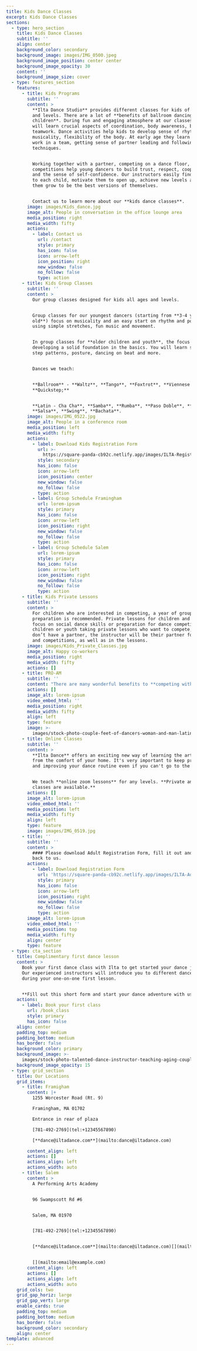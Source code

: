 ```yaml
---
title: Kids Dance Classes
excerpt: Kids Dance Classes
sections:
  - type: hero_section
    title: Kids Dance Classes
    subtitle: ''
    align: center
    background_color: secondary
    background_image: images/IMG_0500.jpeg
    background_image_position: center center
    background_image_opacity: 30
    content: ''
    background_image_size: cover
  - type: features_section
    features:
      - title: Kids Programs
        subtitle: ''
        content: >
          **Ilta Dance Studio** provides different classes for kids of all ages
          and levels. There are a lot of **benefits of ballroom dancing for
          children**. During fun and engaging atmosphere at our classes they
          will learn crucial aspects of coordination, body awareness, balance,
          teamwork. Dance activities help kids to develop sense of rhythm,
          musicality, flexibility of the body. At early age they learn how to
          work in a team, getting sense of partner leading and following
          techniques.


          Working together with a partner, competing on a dance floor, winning
          competitions help young dancers to build trust, respect, cooperation,
          and the sense of self-confidence. Our instructors easily find approach
          to each child, motivate them to open up, achieve new levels and help
          them grow to be the best versions of themselves.


          Contact us to learn more about our **kids dance classes**.
        image: images/Kids_dance.jpg
        image_alt: People in conversation in the office lounge area
        media_position: right
        media_width: fifty
        actions:
          - label: Contact us
            url: /contact
            style: primary
            has_icon: false
            icon: arrow-left
            icon_position: right
            new_window: false
            no_follow: false
            type: action
      - title: Kids Group Classes
        subtitle: ''
        content: >
          Our group classes designed for kids all ages and levels. 


          Group classes for our youngest dancers (starting from **3-4 years
          old**) focus on musicality and an easy start on rhythm and posture
          using simple stretches, fun music and movement. 


          In group classes for **older children and youth**, the focus is on
          developing a solid foundation in the basics. You will learn steps and
          step patterns, posture, dancing on beat and more.


          Dances we teach:


          **Ballroom** - **Waltz**, **Tango**, **Foxtrot**, **Viennese Waltz**,
          **Quickstep;**


          **Latin - Cha Cha**, **Samba**, **Rumba**, **Paso Doble**, **Jive**,
          **Salsa**, **Swing**, **Bachata**.
        image: images/IMG_0522.jpg
        image_alt: People in a conference room
        media_position: left
        media_width: fifty
        actions:
          - label: Download Kids Registration Form
            url: >-
              https://square-panda-cb92c.netlify.app/images/ILTA-Registration-20.pdf
            style: secondary
            has_icon: false
            icon: arrow-left
            icon_position: center
            new_window: false
            no_follow: false
            type: action
          - label: Group Schedule Framingham
            url: lorem-ipsum
            style: primary
            has_icon: false
            icon: arrow-left
            icon_position: right
            new_window: false
            no_follow: false
            type: action
          - label: Group Schedule Salem
            url: lorem-ipsum
            style: primary
            has_icon: false
            icon: arrow-left
            icon_position: right
            new_window: false
            no_follow: false
            type: action
      - title: Kids Private Lessons
        subtitle: ''
        content: >
          For children who are interested in competing, a year of group work in
          preparation is recommended. Private lessons for children and youth can
          focus on social dance skills or preparation for dance competition. For
          children or youth taking private lessons who want to compete, and
          don’t have a partner, the instructor will be their partner for shows
          and competitions, as well as in the lessons.
        image: images/Kids_Private_Classes.jpg
        image_alt: Happy co-workers
        media_position: right
        media_width: fifty
        actions: []
      - title: PRO-AM
        subtitle: ''
        content: "There are many wonderful benefits to **competing with your teacher** instead of another amateur. You will improve exponentially faster because your lessons focus entirely on you. \_Your dance training is tailored specifically to your individual goals, strengths, and weaknesses.\n\nAlso, you will feel a lot less stress competing with an experienced professional who will guide you through the entire process. Although it is an amazing journey to compete with an amateur partner, it is often difficult to find a partner who matches your skill level, age, physical requirements, commitment, and budget.\n\nSome people turn to pro-am to continue dancing and improving while searching for an amateur partner. \_Then there are others who dance pro-am exclusively because they are hooked on improving at their own pace, having individually-tailored lessons, competing with an experienced professional, and excelling in the pro-am competition circuit.\n"
        actions: []
        image_alt: lorem-ipsum
        video_embed_html: ''
        media_position: right
        media_width: fifty
        align: left
        type: feature
        image: >-
          images/stock-photo-couple-feet-of-dancers-woman-and-man-latino-dancing-1082722793.jpg
      - title: Online Classes
        subtitle: ''
        content: >
          **Ilta Dance** offers an exciting new way of learning the art of dance
          from the comfort of your home. It's very important to keep practicing
          and improving your dance routine even if you can't go to the studio.


          We teach **online zoom lessons** for any levels. **Private and group
          classes are available.**
        actions: []
        image_alt: lorem-ipsum
        video_embed_html: ''
        media_position: left
        media_width: fifty
        align: left
        type: feature
        image: images/IMG_0519.jpg
      - title: ''
        subtitle: ''
        content: >
          #### Please download Adult Registration Form, fill it out and email
          back to us.
        actions:
          - label: Download Registration Form
            url: 'https://square-panda-cb92c.netlify.app/images/ILTA-Adults-2020.pdf'
            style: primary
            has_icon: false
            icon: arrow-left
            icon_position: right
            new_window: false
            no_follow: false
            type: action
        image_alt: lorem-ipsum
        video_embed_html: ''
        media_position: top
        media_width: fifty
        align: center
        type: feature
  - type: cta_section
    title: Complimentary first dance lesson
    content: >
      Book your first dance class with Ilta to get started your dance journey.
      Our experienced instructors will introduce you to different dance styles
      during your one-on-one first lesson.


      **Fill out this short form and start your dance adventure with us!**
    actions:
      - label: Book your first class
        url: /book_class
        style: primary
        has_icon: false
    align: center
    padding_top: medium
    padding_bottom: medium
    has_border: false
    background_color: primary
    background_image: >-
      images/stock-photo-talented-dance-instructor-teaching-aging-couple-at-the-ballroom-605494889.jpg
    background_image_opacity: 15
  - type: grid_section
    title: Our Locations
    grid_items:
      - title: Framigham
        content: |+
          1255 Worcester Road (Rt. 9)

          Framingham, MA 01702

          Entrance in rear of plaza

          [781-492-2769](tel:+12345567890)

          [**dance@iltadance.com**](mailto:dance@iltadance.com)

        content_align: left
        actions: []
        actions_align: left
        actions_width: auto
      - title: Salem
        content: >
          A Performing Arts Academy


          96 Swampscott Rd #6


          Salem, MA 01970


          [781-492-2769](tel:+12345567890)


          [**dance@iltadance.com**](mailto:dance@iltadance.com)[](mailto:email@example.com)


          [](mailto:email@example.com)
        content_align: left
        actions: []
        actions_align: left
        actions_width: auto
    grid_cols: two
    grid_gap_horiz: large
    grid_gap_vert: large
    enable_cards: true
    padding_top: medium
    padding_bottom: medium
    has_border: false
    background_color: secondary
    align: center
template: advanced
---
```

